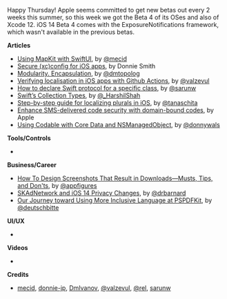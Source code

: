 Happy Thursday! Apple seems committed to get new betas out every 2 weeks this summer, so this week we got the Beta 4 of its OSes and also of Xcode 12. iOS 14 Beta 4 comes with the ExposureNotifications framework, which wasn't available in the previous betas. 

**Articles**

* [Using MapKit with SwiftUI](https://swiftwithmajid.com/2020/07/29/using-mapkit-with-swiftui/), by [@mecid](https://twitter.com/mecid)
* [Secure (xc)config for iOS apps](https://dev.to/donniejp/secure-xc-config-for-ios-apps-115b), by Donnie Smith
* [Modularity. Encapsulation](https://dmtopolog.com/modularity-2-encapsulation/), by [@dmtopolog](https://twitter.com/dmtopolog)
* [Verifying localisation in iOS apps with Github Actions](https://drobinin.com/posts/verifying-localisation-in-ios-apps-with-github-actions-the-reinvented-wheel/), by [@valzevul](https://twitter.com/valzevul)
* [How to declare Swift protocol for a specific class](https://sarunw.com/posts/how-to-declare-swift-protocol-for-specific-class/), by [@sarunw](https://twitter.com/sarunw)
* [Swiftʼs Collection Types](https://harshil.net/blog/swift-sequence-collection-array), by [@_HarshilShah](https://twitter.com/_HarshilShah)
* [Step-by-step guide for localizing plurals in iOS](https://www.tanaschita.com/posts/20200801-plurals-localization-in-ios/), by [@tanaschita](https://twitter.com/tanaschita)
* [Enhance SMS-delivered code security with domain-bound codes](https://developer.apple.com/news/?id=z0i801mg), by Apple
* [Using Codable with Core Data and NSManagedObject](https://www.donnywals.com/using-codable-with-core-data-and-nsmanagedobject/), by [@donnywals](https://twitter.com/donnywals)

**Tools/Controls**

*

**Business/Career**

* [How To Design Screenshots That Result in Downloads—Musts, Tips, and Don'ts](https://appfigures.com/resources/aso/optimizing-screenshots-creatives), by [@appfigures](https://twitter.com/appfigures)
* [SKAdNetwork and iOS 14 Privacy Changes](https://www.revenuecat.com/blog/skadnetwork-and-ios-14-privacy-changes), by [@drbarnard](https://twitter.com/drbarnard)
* [Our Journey toward Using More Inclusive Language at PSPDFKit](https://pspdfkit.com/blog/2020/inclusive-language-at-pspdfkit/), by [@deutschbitte](https://twitter.com/deutschbitte)

**UI/UX**

*

**Videos**

*

**Credits**

* [mecid](https://github.com/mecid), [donnie-jp](https://github.com/donnie-jp), [DmIvanov](https://github.com/DmIvanov), [@valzevul](https://twitter.com/valzevul), [@rel](https://github.com/rel), [sarunw](https://github.com/sarunw)

